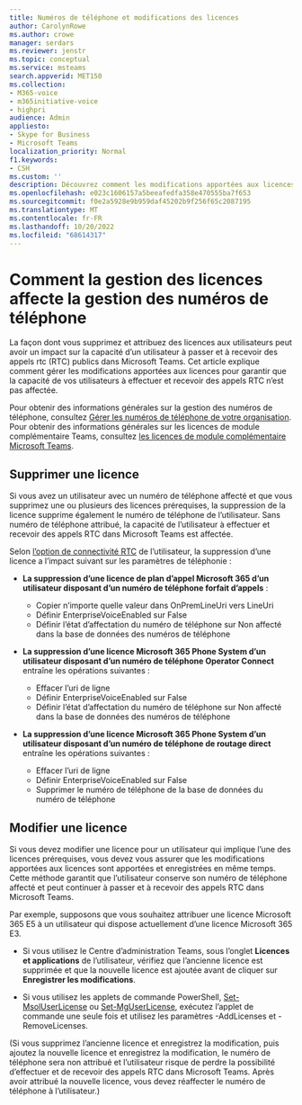 ```yaml
---
title: Numéros de téléphone et modifications des licences
author: CarolynRowe
ms.author: crowe
manager: serdars
ms.reviewer: jenstr
ms.topic: conceptual
ms.service: msteams
search.appverid: MET150
ms.collection:
- M365-voice
- m365initiative-voice
- highpri
audience: Admin
appliesto:
- Skype for Business
- Microsoft Teams
localization_priority: Normal
f1.keywords:
- CSH
ms.custom: ''
description: Découvrez comment les modifications apportées aux licences peuvent affecter la gestion des numéros de téléphone.
ms.openlocfilehash: e023c1606157a5beeafedfa358e470555ba7f653
ms.sourcegitcommit: f0e2a5928e9b959daf45202b9f256f65c2087195
ms.translationtype: MT
ms.contentlocale: fr-FR
ms.lasthandoff: 10/20/2022
ms.locfileid: "68614317"
---
```

# <a name="how-licensing-affects-phone-number-management"></a>Comment la gestion des licences affecte la gestion des numéros de téléphone

La façon dont vous supprimez et attribuez des licences aux utilisateurs peut avoir un impact sur la capacité d’un utilisateur à passer et à recevoir des appels rtc (RTC) publics dans Microsoft Teams. Cet article explique comment gérer les modifications apportées aux licences pour garantir que la capacité de vos utilisateurs à effectuer et recevoir des appels RTC n’est pas affectée.

Pour obtenir des informations générales sur la gestion des numéros de téléphone, consultez [Gérer les numéros de téléphone de votre organisation](manage-phone-numbers-landing-page.md). Pour obtenir des informations générales sur les licences de module complémentaire Teams, consultez [les licences de module complémentaire Microsoft Teams](/teams-add-on-licensing/microsoft-teams-add-on-licensing.md).



## <a name="remove-a-license"></a>Supprimer une licence

Si vous avez un utilisateur avec un numéro de téléphone affecté et que vous supprimez une ou plusieurs des licences prérequises, la suppression de la licence supprime également le numéro de téléphone de l’utilisateur. Sans numéro de téléphone attribué, la capacité de l’utilisateur à effectuer et recevoir des appels RTC dans Microsoft Teams est affectée.

Selon [l’option de connectivité RTC](pstn-connectivity.md) de l’utilisateur, la suppression d’une licence a l’impact suivant sur les paramètres de téléphonie :

- **La suppression d’une licence de plan d’appel Microsoft 365 d’un utilisateur disposant d’un numéro de téléphone forfait d’appels** :
  - Copier n’importe quelle valeur dans OnPremLineUri vers LineUri
  - Définir EnterpriseVoiceEnabled sur False
  - Définir l’état d’affectation du numéro de téléphone sur Non affecté dans la base de données des numéros de téléphone


- **La suppression d’une licence Microsoft 365 Phone System d’un utilisateur disposant d’un numéro de téléphone Operator Connect** entraîne les opérations suivantes :
  - Effacer l’uri de ligne
  - Définir EnterpriseVoiceEnabled sur False
  - Définir l’état d’affectation du numéro de téléphone sur Non affecté dans la base de données des numéros de téléphone


- **La suppression d’une licence Microsoft 365 Phone System d’un utilisateur disposant d’un numéro de téléphone de routage direct** entraîne les opérations suivantes :
  - Effacer l’uri de ligne
  - Définir EnterpriseVoiceEnabled sur False
  - Supprimer le numéro de téléphone de la base de données du numéro de téléphone


## <a name="change-a-license"></a>Modifier une licence

Si vous devez modifier une licence pour un utilisateur qui implique l’une des licences prérequises, vous devez vous assurer que les modifications apportées aux licences sont apportées et enregistrées en même temps. Cette méthode garantit que l’utilisateur conserve son numéro de téléphone affecté et peut continuer à passer et à recevoir des appels RTC dans Microsoft Teams. 

Par exemple, supposons que vous souhaitez attribuer une licence Microsoft 365 E5 à un utilisateur qui dispose actuellement d’une licence Microsoft 365 E3. 

- Si vous utilisez le Centre d’administration Teams, sous l’onglet **Licences et applications** de l’utilisateur, vérifiez que l’ancienne licence est supprimée et que la nouvelle licence est ajoutée avant de cliquer sur **Enregistrer les modifications**. 

- Si vous utilisez les applets de commande PowerShell, [Set-MsolUserLicense](/powershell/module/msonline/set-msoluserlicense) ou [Set-MgUserLicense](/powershell/module/microsoft.graph.users.actions/set-mguserlicense), exécutez l’applet de commande une seule fois et utilisez les paramètres -AddLicenses et -RemoveLicenses.

(Si vous supprimez l’ancienne licence et enregistrez la modification, puis ajoutez la nouvelle licence et enregistrez la modification, le numéro de téléphone sera non attribué et l’utilisateur risque de perdre la possibilité d’effectuer et de recevoir des appels RTC dans Microsoft Teams. Après avoir attribué la nouvelle licence, vous devez réaffecter le numéro de téléphone à l’utilisateur.)










